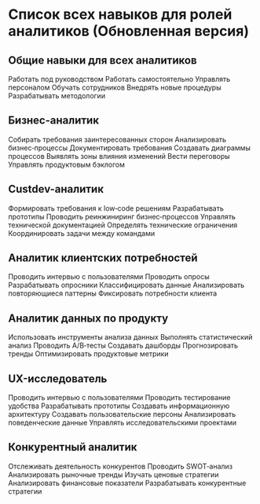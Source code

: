 # Список всех навыков для ролей аналитиков (Обновленная версия)

## Общие навыки для всех аналитиков

Работать под руководством
Работать самостоятельно
Управлять персоналом
Обучать сотрудников
Внедрять новые процедуры
Разрабатывать методологии

## Бизнес-аналитик

Собирать требования заинтересованных сторон
Анализировать бизнес‑процессы
Документировать требования
Создавать диаграммы процессов
Выявлять зоны влияния изменений
Вести переговоры
Управлять продуктовым бэклогом

## Custdev-аналитик

Формировать требования к low‑code решениям
Разрабатывать прототипы
Проводить реинжиниринг бизнес‑процессов
Управлять технической документацией
Определять технические ограничения
Координировать задачи между командами

## Аналитик клиентских потребностей

Проводить интервью с пользователями
Проводить опросы
Разрабатывать опросники
Классифицировать данные
Анализировать повторяющиеся паттерны
Фиксировать потребности клиента

## Аналитик данных по продукту

Использовать инструменты анализа данных
Выполнять статистический анализ
Проводить A/B‑тесты
Создавать дашборды
Прогнозировать тренды
Оптимизировать продуктовые метрики

## UX-исследователь

Проводить интервью с пользователями
Проводить тестирование удобства
Разрабатывать прототипы
Создавать информационную архитектуру
Создавать пользовательские персоны
Анализировать поведенческие данные
Управлять исследовательскими проектами

## Конкурентный аналитик

Отслеживать деятельность конкурентов
Проводить SWOT‑анализ
Анализировать рыночные тренды
Изучать ценовые стратегии
Анализировать финансовые показатели
Разрабатывать конкурентные стратегии 